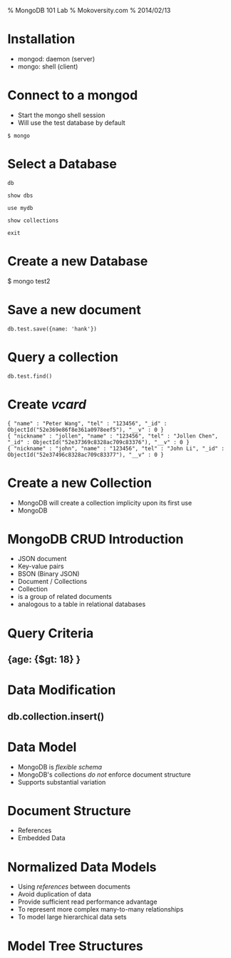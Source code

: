 % MongoDB 101 Lab
% Mokoversity.com
% 2014/02/13

# Installation

* mongod: daemon (server)
* mongo: shell (client)

# Connect to a mongod

* Start the mongo shell session
* Will use the test database by default

~~~~~~~~
$ mongo
~~~~~~~~

# Select a Database

~~~~~~~~
db
~~~~~~~~

~~~~~~~~
show dbs
~~~~~~~~

~~~~~~~~
use mydb
~~~~~~~~

~~~~~~~~
show collections
~~~~~~~~

~~~~~~~~
exit
~~~~~~~~

# Create a new Database

$ mongo test2

# Save a new document

~~~~~~~~
db.test.save({name: 'hank'})
~~~~~~~~

# Query a collection

~~~~~~~~
db.test.find()
~~~~~~~~

# Create *vcard*

~~~~~~~~
{ "name" : "Peter Wang", "tel" : "123456", "_id" : ObjectId("52e369e86f8e361a0978eef5"), "__v" : 0 }
{ "nickname" : "jollen", "name" : "123456", "tel" : "Jollen Chen", "_id" : ObjectId("52e37369c8328ac709c83376"), "__v" : 0 }
{ "nickname" : "john", "name" : "123456", "tel" : "John Li", "_id" : ObjectId("52e37496c8328ac709c83377"), "__v" : 0 }
~~~~~~~~

# Create a new Collection

* MongoDB will create a collection implicity upon its first use
* MongoDB

# MongoDB CRUD Introduction

* JSON document
* Key-value pairs
* BSON (Binary JSON)
* Document / Collections
* Collection
 * is a group of related documents
 * analogous to a table in relational databases

# Query Criteria

## {age: {$gt: 18} }

# Data Modification

## db.collection.insert()

# Data Model

* MongoDB is *flexible schema*
* MongoDB's collections *do not* enforce document structure
* Supports substantial variation

# Document Structure

* References
* Embedded Data

# Normalized Data Models

* Using *references* between documents
* Avoid duplication of data
* Provide sufficient read performance advantage
* To represent more complex many-to-many relationships
* To model large hierarchical data sets

# Model Tree Structures

